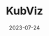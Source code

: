---
title: "KubViz"
date: 2023-07-24
description: "KubViz User Guide doc"
type : "docs"
version: 1.0.1
draft: false
ignoreSearch: false
weight: 2
---